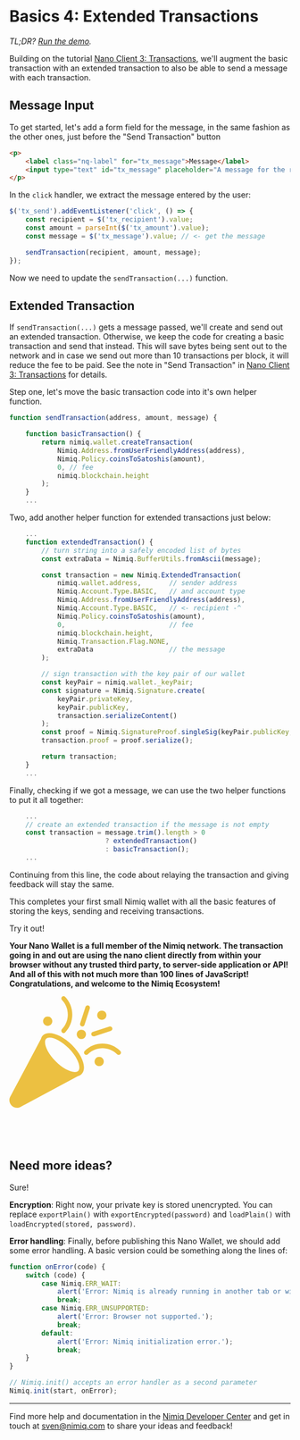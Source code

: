 # Basics 4: Extended Transactions

_TL;DR? [Run the demo](playground.html#nano-client-4-extneded-tx-demo.html)._

Building on the tutorial [Nano Client 3: Transactions](nano-client-3-transactions),
we'll augment the basic transaction with an extended transaction to also be able to send a message with each transaction.

## Message Input

To get started, let's add a form field for the message,
in the same fashion as the other ones, just before the "Send Transaction" button

```html
<p>
    <label class="nq-label" for="tx_message">Message</label>
    <input type="text" id="tx_message" placeholder="A message for the recipient (optional)">
</p>
```

In the `click` handler, we extract the message entered by the user:

```js
$('tx_send').addEventListener('click', () => {
    const recipient = $('tx_recipient').value;
    const amount = parseInt($('tx_amount').value);
    const message = $('tx_message').value; // <- get the message

    sendTransaction(recipient, amount, message);
});
```

Now we need to update the `sendTransaction(...)` function.

## Extended Transaction

If `sendTransaction(...)` gets a message passed, we'll create and send out an extended transaction.
Otherwise, we keep the code for creating a basic transaction and send that instead.
This will save bytes being sent out to the network and in case we send out more than 10 transactions per block,
it will reduce the fee to be paid.
See the note in "Send Transaction" in
[Nano Client 3: Transactions](nano-client-3-transactions#send-transactions) for details.

Step one, let's move the basic transaction code into it's own
helper function.

```js
function sendTransaction(address, amount, message) {

    function basicTransaction() {
        return nimiq.wallet.createTransaction(
            Nimiq.Address.fromUserFriendlyAddress(address),
            Nimiq.Policy.coinsToSatoshis(amount),
            0, // fee
            nimiq.blockchain.height
        );
    }
    ...
```

Two, add another helper function for extended transactions just below:

```js
    ...
    function extendedTransaction() {
        // turn string into a safely encoded list of bytes
        const extraData = Nimiq.BufferUtils.fromAscii(message);

        const transaction = new Nimiq.ExtendedTransaction(
            nimiq.wallet.address,       // sender address
            Nimiq.Account.Type.BASIC,   // and account type
            Nimiq.Address.fromUserFriendlyAddress(address),
            Nimiq.Account.Type.BASIC,   // <- recipient -^
            Nimiq.Policy.coinsToSatoshis(amount),
            0,                          // fee
            nimiq.blockchain.height,
            Nimiq.Transaction.Flag.NONE,
            extraData                   // the message
        );

        // sign transaction with the key pair of our wallet
        const keyPair = nimiq.wallet._keyPair;
        const signature = Nimiq.Signature.create(
            keyPair.privateKey,
            keyPair.publicKey,
            transaction.serializeContent()
        );
        const proof = Nimiq.SignatureProof.singleSig(keyPair.publicKey, signature);
        transaction.proof = proof.serialize();

        return transaction;
    }
    ...
```

Finally, checking if we got a message, we can use the two helper functions to put it all together:

```js
    ...
    // create an extended transaction if the message is not empty
    const transaction = message.trim().length > 0
                        ? extendedTransaction()
                        : basicTransaction();
    ...
```

Continuing from this line, the code about relaying the transaction and giving feedback will stay the same.

This completes your first small Nimiq wallet with all the basic features of
storing the keys, sending and receiving transactions.

Try it out!

**Your Nano Wallet is a full member of the Nimiq network.
The transaction going in and out are using the nano client directly from within your browser
without any trusted third party, to server-side application or API!
And all of this with not much more than 100 lines of JavaScript!
Congratulations, and welcome to the Nimiq Ecosystem!**

<svg width="200" version="1.1" id="Layer_1" xmlns="http://www.w3.org/2000/svg" xmlns:xlink="http://www.w3.org/1999/xlink" x="0px" y="0px" viewBox="0 0 169 169" style="enable-background:new 0 0 169 169;" xml:space="preserve" opacity="0.8" fill="url(#paint0_radial)">
<path d="M50.73,59.45c-1.54,1.55-2.44,3.55-3.03,5.73l-0.07-0.04L1.36,152.08c-2.39,4.49-1.58,9.94,2.01,13.54 c2.22,2.22,5.13,3.38,8.09,3.38c1.84,0,3.7-0.44,5.41-1.37l86.58-46.31c2.26-0.6,4.24-1.62,5.78-3.17 c8.46-8.48,2.26-27.51-14.41-44.24C78.85,57.89,58.94,51.21,50.73,59.45 M104.26,113.16c-1.12,1.12-2.84,1.69-5.13,1.69 c-7.84,0-19.23-6.34-29.01-16.15C55.82,84.36,51.05,69.14,55.7,64.45c1.13-1.13,2.84-1.7,5.13-1.7c7.84,0,19.23,6.34,29.01,16.14 C104.14,93.26,108.92,108.48,104.26,113.16"/>
<path d="M167.98,83.01c-14.86-14.78-39.07-14.78-53.96,0c-1.36,1.35-1.36,3.56,0,4.91c0.68,0.68,1.58,1.02,2.47,1.02 c0.89,0,1.79-0.34,2.47-1.02c12.16-12.07,31.94-12.07,44.08,0c1.36,1.35,3.58,1.35,4.94,0S169.34,84.36,167.98,83.01"/>
<path d="M79.69,54.88c0.66,0.68,1.53,1.02,2.39,1.02c0.86,0,1.72-0.33,2.38-1.02c6.97-7.19,10.81-16.75,10.81-26.93 S91.43,8.22,84.46,1.02c-1.32-1.36-3.46-1.36-4.77,0c-1.32,1.37-1.32,3.57,0,4.93c5.69,5.88,8.83,13.69,8.83,22 c0,8.31-3.14,16.12-8.83,21.99C78.37,51.31,78.37,53.52,79.69,54.88"/>
<path d="M127.55,60.91c0.38,0,0.75-0.06,1.12-0.17l24.9-8.09c1.86-0.61,2.86-2.57,2.24-4.38 c-0.62-1.82-2.63-2.79-4.48-2.19l-24.9,8.09c-1.86,0.61-2.87,2.57-2.25,4.38C124.69,60,126.06,60.91,127.55,60.91"/>
<path d="M109.36,45.72c0.37,0.13,0.73,0.18,1.09,0.18c1.44,0,2.79-0.94,3.28-2.42l8.09-24.93 c0.6-1.86-0.38-3.87-2.19-4.49c-1.79-0.62-3.76,0.39-4.37,2.24l-8.09,24.93C106.58,43.09,107.55,45.1,109.36,45.72"/>
<path d="M109,64.92c1.88,0,3.64-0.73,4.95-2.06c2.73-2.74,2.73-7.19,0-9.96c-2.66-2.65-7.24-2.66-9.91,0.01 c-2.73,2.76-2.72,7.21,0.01,9.94C105.36,64.19,107.12,64.92,109,64.92"/>
<path d="M58,44.9c1.88,0,3.64-0.74,4.95-2.07c1.32-1.32,2.05-3.09,2.05-4.98c0-1.88-0.73-3.65-2.05-4.97 c-2.64-2.66-7.26-2.66-9.9-0.01C51.73,34.2,51,35.98,51,37.86c0,1.89,0.73,3.65,2.04,4.96C54.36,44.16,56.12,44.9,58,44.9"/>
<path d="M140,35.89c1.87,0,3.63-0.73,4.96-2.06c2.72-2.75,2.72-7.21-0.01-9.95c-2.64-2.66-7.26-2.66-9.9,0 c-2.73,2.75-2.73,7.2,0.01,9.96C136.37,35.16,138.13,35.89,140,35.89"/>
<path d="M131.05,93.93c-2.73,2.75-2.73,7.21,0,9.95c1.32,1.33,3.08,2.06,4.95,2.06s3.63-0.73,4.95-2.06 c2.73-2.75,2.73-7.21,0-9.96C138.3,91.27,133.7,91.27,131.05,93.93"/>
<defs>
  <radialGradient id="paint0_radial" cx="0" cy="0" r="1" gradientUnits="userSpaceOnUse" gradientTransform="translate(26.9996 24) rotate(-180) scale(26.9977 24)">
    <stop stop-color="#EC991C"/>
    <stop offset="1" stop-color="#E9B213"/>
  </radialGradient>
</defs>
</svg>

&nbsp;

&nbsp;

## Need more ideas?

Sure!

**Encryption**: Right now, your private key is stored unencrypted.
You can replace `exportPlain()` with `exportEncrypted(password)` and `loadPlain()` with `loadEncrypted(stored, password)`.

**Error handling**: Finally, before publishing this Nano Wallet, we should add some error handling.
A basic version could be something along the lines of:

```js
function onError(code) {
    switch (code) {
        case Nimiq.ERR_WAIT:
            alert('Error: Nimiq is already running in another tab or window.');
            break;
        case Nimiq.ERR_UNSUPPORTED:
            alert('Error: Browser not supported.');
            break;
        default:
            alert('Error: Nimiq initialization error.');
            break;
    }
}

// Nimiq.init() accepts an error handler as a second parameter
Nimiq.init(start, onError);
```

---

Find more help and documentation in the [Nimiq Developer Center](https://nimiq.com/developers/) and
get in touch at [sven@nimiq.com](mailto:sven@nimiq.com) to share your ideas and feedback!
